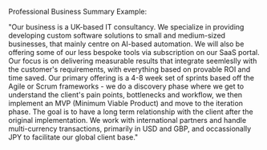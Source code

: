 Professional Business Summary Example:

"Our business is a UK-based IT consultancy. We specialize in providing developing custom software solutions to small and medium-sized businesses, that mainly centre on AI-based automation. We will also be offering some of our less bespoke tools via subscription on our SaaS portal. Our focus is on delivering measurable results that integrate seemleslly with the customer's requirements, with everything based on provable ROI and time saved. Our primary offering is a 4-8 week set of sprints based off the Agile or Scrum frameworks - we do a discovery phase where we get to understand the client's pain points, bottlenecks and workflow, we then implement an MVP (Minimum Viable Product) and move to the iteration phase. The goal is to have a long term relationship with the client after the original implementation.  We work with international partners and handle multi-currency transactions, primarily in USD and GBP, and occassionally JPY to facilitate our global client base."

